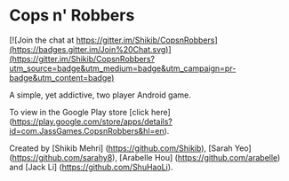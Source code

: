 Cops n' Robbers
===========

[![Join the chat at https://gitter.im/Shikib/CopsnRobbers](https://badges.gitter.im/Join%20Chat.svg)](https://gitter.im/Shikib/CopsnRobbers?utm_source=badge&utm_medium=badge&utm_campaign=pr-badge&utm_content=badge)

A simple, yet addictive, two player Android game. 

To view in the Google Play store [click here] (https://play.google.com/store/apps/details?id=com.JassGames.CopsnRobbers&hl=en).

Created by [Shikib Mehri] (https://github.com/Shikib), [Sarah Yeo] (https://github.com/sarahy8), [Arabelle Hou] (https://github.com/arabelle) and [Jack Li] (https://github.com/ShuHaoLi).
